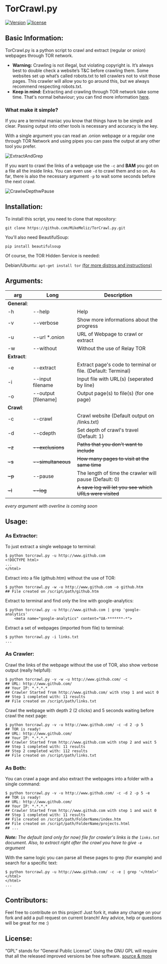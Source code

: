 <!--
  Title: TorCrawl.py
  Description: a python script to crawl and extract (regular or onion) webpages through TOR network. 
  Author: MikeMeliz
  -->
# TorCrawl.py

[![Version](https://img.shields.io/badge/version-Alpha-yellowgreen.svg?style=plastic)]() [![license](https://img.shields.io/github/license/MikeMeliz/TorCrawl.py.svg?style=plastic)]()

## Basic Information:
TorCrawl.py is a python script to crawl and extract (regular or onion) webpages through TOR network. 

- **Warning:** Crawling is not illegal, but violating copyright is. It’s always best to double check a website’s T&C before crawling them. Some websites set up what’s called robots.txt to tell crawlers not to visit those pages. This crawler will allow you to go around this, but we always recommend respecting robots.txt.
- **Keep in mind:** Extracting and crawling through TOR network take some time. That's normal behaviour; you can find more information [here](https://www.torproject.org/docs/faq.html.en#WhySlow). 

### What make it simple?
If you are a terminal maniac you know that things have to be simple and clear. Passing output into other tools is necessary and accuracy is the key.

With a single argument you can read an .onion webpage or a regular one through TOR Network and using pipes you can pass the output at any other tool you prefer.

![ExtractAndGrep](https://cloud.githubusercontent.com/assets/9204902/21080715/c34511ca-bfbe-11e6-9fec-230e6430d5dc.png)

If you want to crawl the links of a webpage use the `-c` and **BAM** you got on a file all the inside links. You can even use `-d` to crawl them and so on. As far, there is also the necessary argument `-p` to wait some seconds before the next crawl.

![CrawlwDepthwPause](https://cloud.githubusercontent.com/assets/9204902/21080526/f2b80908-bfb9-11e6-8bc0-fd3eebe182cc.png)


## Installation:
To install this script, you need to clone that repository:

`git clone https://github.com/MikeMeliz/TorCrawl.py.git`

You'll also need BeautifulSoup:

`pip install beautifulsoup`

Of course, the TOR Hidden Service is needed:

Debian/Ubuntu: `apt-get install tor`
[(for more distros and instructions)](https://www.torproject.org/docs/)

## Arguments:
arg | Long | Description
----|------|------------
**General**: | |
-h  |--help| Help
-v  |--verbose| Show more informations about the progress 
-u  |--url *.onion| URL of Webpage to crawl or extract
-w  |--without| Without the use of Relay TOR
**Extract**: | | 
-e  |--extract| Extract page's code to terminal or file. (Default: Terminal)
-i  |--input filename| Input file with URL(s) (seperated by line)
-o  |--output [filename]| Output page(s) to file(s) (for one page)
**Crawl**: | |
-c  |--crawl| Crawl website (Default output on /links.txt)
-d  |--cdepth| Set depth of crawl's travel (Default: 1)
~~-z~~  |~~--exclusions~~| ~~Paths that you don't want to include~~
~~-s~~  |~~--simultaneous~~| ~~How many pages to visit at the same time~~
~~-p~~  |--pause| The length of time the crawler will pause (Default: 0)
~~-l~~  |~~--log~~| ~~A save log will let you see which URLs were visited~~
*every argument with overline is coming soon*

## Usage:

### As Extractor:
To just extract a single webpage to terminal:

```
$ python torcrawl.py -u http://www.github.com
<!DOCTYPE html>
...
</html>
```

Extract into a file (github.htm) without the use of TOR:

```
$ python torcrawl.py -w -u http://www.github.com -o github.htm
## File created on /script/path/github.htm
```

Extract to terminal and find only the line with google-analytics:

```
$ python torcrawl.py -u http://www.github.com | grep 'google-analytics'
    <meta name="google-analytics" content="UA-*******-*">
```

Extract a set of webpages (imported from file) to terminal:

```
$ python torcrawl.py -i links.txt
...
```


### As Crawler:
Crawl the links of the webpage without the use of TOR,
also show verbose output (really helpfull):

```
$ python torcrawl.py -v -w -u http://www.github.com/ -c
## URL: http://www.github.com/
## Your IP: *.*.*.*
## Crawler Started from http://www.github.com/ with step 1 and wait 0
## Step 1 completed with: 11 results
## File created on /script/path/links.txt
```

Crawl the webpage with depth 2 (2 clicks) and 5 seconds waiting before crawl the next page:

```
$ python torcrawl.py -v -u http://www.github.com/ -c -d 2 -p 5
## TOR is ready!
## URL: http://www.github.com/
## Your IP: *.*.*.*
## Crawler Started from http://www.github.com with step 2 and wait 5
## Step 1 completed with: 11 results
## Step 2 completed with: 112 results
## File created on /script/path/links.txt
```
### As Both:
You can crawl a page and also extract the webpages into a folder with a single command:

```
$ python torcrawl.py -v -u http://www.github.com/ -c -d 2 -p 5 -e
## TOR is ready!
## URL: http://www.github.com/
## Your IP: *.*.*.*
## Crawler Started from http://www.github.com with step 1 and wait 0
## Step 1 completed with: 11 results
## File created on /script/path/FolderName/index.htm
## File created on /script/path/FolderName/projects.html
## ...
```
***Note:*** *The default (and only for now) file for crawler's links is the `links.txt` document. Also, to extract right after the crawl you have to give `-e` argument*

With the same logic you can parse all these pages to grep (for example) and search for a specific text:

```
$ python torcrawl.py -u http://www.github.com/ -c -e | grep '</html>'
</html>
</html>
...
```

## Contributors:
Feel free to contribute on this project! Just fork it, make any change on your fork and add a pull request on current branch! Any advice, help or questions will be great for me :)

## License:
“GPL” stands for “General Public License”. Using the GNU GPL will require that all the released improved versions be free software. [source & more](https://www.gnu.org/licenses/gpl-faq.html)
